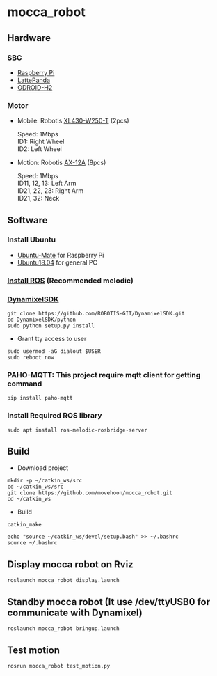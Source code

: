 # mocca_robot

## Hardware

### SBC
- [Raspberry Pi](https://www.raspberrypi.org/)
- [LattePanda](https://www.lattepanda.com/)
- [ODROID-H2](https://www.hardkernel.com/shop/odroid-h2plus/)

### Motor
* Mobile: Robotis [XL430-W250-T](https://www.robotis.com/shop/item.php?it_id=902-0135-000) (2pcs)

   Speed: 1Mbps  
   ID1: Right Wheel  
   ID2: Left Wheel  
* Motion: Robotis [AX-12A](https://www.robotis.com/shop/item.php?it_id=902-0003-001) (8pcs)

   Speed: 1Mbps  
   ID11, 12, 13: Left Arm  
   ID21, 22, 23: Right Arm  
   ID21, 32: Neck  

## Software

### Install Ubuntu
- [Ubuntu-Mate](https://ubuntu-mate.org/download/armhf/bionic/) for Raspberry Pi
- [Ubuntu18.04](https://releases.ubuntu.com/18.04/) for general PC

### [Install ROS](http://wiki.ros.org/melodic/Installation/Ubuntu) (Recommended melodic)

### [DynamixelSDK](https://github.com/ROBOTIS-GIT/DynamixelSDK)
```
git clone https://github.com/ROBOTIS-GIT/DynamixelSDK.git
cd DynamixelSDK/python
sudo python setup.py install
```
- Grant tty access to user
```
sudo usermod -aG dialout $USER
sudo reboot now
```

### PAHO-MQTT: This project require mqtt client for getting command
```
pip install paho-mqtt
```

### Install Required ROS library
```
sudo apt install ros-melodic-rosbridge-server
```

## Build
- Download project
```
mkdir -p ~/catkin_ws/src
cd ~/catkin_ws/src
git clone https://github.com/movehoon/mocca_robot.git
cd ~/catkin_ws
```

- Build
```
catkin_make
```

```
echo "source ~/catkin_ws/devel/setup.bash" >> ~/.bashrc
source ~/.bashrc
```

## Display mocca robot on Rviz
```
roslaunch mocca_robot display.launch
```

## Standby mocca robot (It use /dev/ttyUSB0 for communicate with Dynamixel)
```
roslaunch mocca_robot bringup.launch
```

## Test motion
```
rosrun mocca_robot test_motion.py
```
